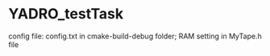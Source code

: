 # YADRO_testTask
config file: config.txt in cmake-build-debug folder; 
RAM setting in MyTape.h file

